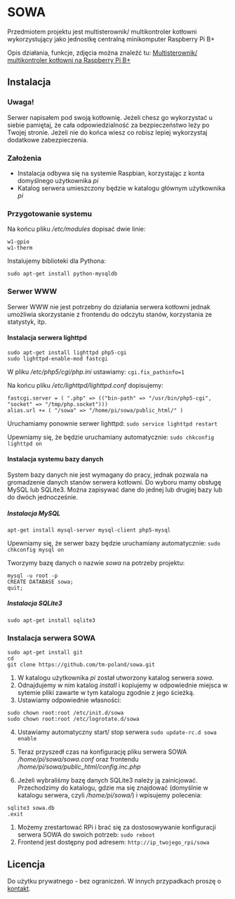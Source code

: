 # SOWA
Przedmiotem projektu jest multisterownik/ multikontroler kotłowni wykorzystujący jako jednostkę centralną minikomputer Raspberry Pi B+

Opis działania, funkcje, zdjęcia można znaleźć tu: [Multisterownik/ multikontroler kotłowni na Raspberry Pi B+](http://www.elektroda.pl/rtvforum/topic2962538.html)

## Instalacja
### Uwaga!
Serwer napisałem pod swoją kotłownię. Jeżeli chesz go wykorzystać u siebie pamiętaj, że cała odpowiedzialność za bezpieczeństwo leży po Twojej stronie. Jeżeli nie do końca wiesz co robisz lepiej wykorzystaj dodatkowe zabezpieczenia. 

### Założenia
* Instalacja odbywa się na systemie Raspbian, korzystając z konta domyślnego użytkownika *pi*
* Katalog serwera umieszczony będzie w katalogu głównym użytkownika *pi*

### Przygotowanie systemu
Na końcu pliku */etc/modules* dopisać dwie linie:
```
w1-gpio
w1-therm
```

Instalujemy biblioteki dla Pythona:
```
sudo apt-get install python-mysqldb
```

### Serwer WWW
Serwer WWW nie jest potrzebny do działania serwera kotłowni jednak umożliwia skorzystanie z frontendu do odczytu stanów, korzystania ze statystyk, itp.

#### Instalacja serwera lighttpd
```
sudo apt-get install lighttpd php5-cgi
sudo lighttpd-enable-mod fastcgi
```
W pliku */etc/php5/cgi/php.ini* ustawiamy:
`cgi.fix_pathinfo=1`

Na końcu pliku */etc/lighttpd/lighttpd.conf* dopisujemy: 
```
fastcgi.server = ( ".php" => (("bin-path" => "/usr/bin/php5-cgi", "socket" => "/tmp/php.socket")))
alias.url += ( "/sowa" => "/home/pi/sowa/public_html/" )
```
Uruchamiamy ponownie serwer lighttpd:
`sudo service lighttpd restart`

Upewniamy się, że będzie uruchamiany automatycznie:
`sudo chkconfig lighttpd on`

#### Instalacja systemu bazy danych
System bazy danych nie jest wymagany do pracy, jednak pozwala na gromadzenie danych stanów serwera kotłowni. Do wyboru mamy obsługę MySQL lub SQLite3. Można zapisywać dane do jednej lub drugiej bazy lub do dwóch jednocześnie.

##### Instalacja MySQL
`apt-get install mysql-server mysql-client php5-mysql`

Upewniamy się, że serwer bazy będzie uruchamiany automatycznie:
`sudo chkconfig mysql on`

Tworzymy bazę danych o nazwie *sowa* na potrzeby projektu:
```
mysql -u root -p
CREATE DATABASE sowa;
quit;
```

##### Instalacja SQLite3
`sudo apt-get install sqlite3`

### Instalacja serwera SOWA
```
sudo apt-get install git
cd
git clone https://github.com/tm-poland/sowa.git 
```
1. W katalogu użytkownika *pi* został utworzony katalog serwera *sowa*.
2. Odnajdujemy w nim katalog *install* i kopiujemy w odpowiednie miejsca w sytemie pliki zawarte w tym katalogu zgodnie z jego ścieżką.
3. Ustawiamy odpowiednie własności:
```
sudo chown root:root /etc/init.d/sowa
sudo chown root:root /etc/logrotate.d/sowa
```
4. Ustawiamy automatyczny start/ stop serwera
`sudo update-rc.d sowa enable`

5. Teraz przyszedł czas na konfigurację pliku serwera SOWA */home/pi/sowa/sowa.conf* oraz frontendu */home/pi/sowa/public_html/config.inc.php*

6. Jeżeli wybraliśmy bazę danych SQLite3 należy ją zainicjować. Przechodzimy do katalogu, gdzie ma się znajdować (domyślnie w katalogu serwera, czyli */home/pi/sowa/*) i wpisujemy polecenia:
```
sqlite3 sowa.db
.exit
```
1. Możemy zrestartować RPi i brać się za dostosowywanie konfiguracji serwera SOWA do swoich potrzeb:
`sudo reboot`
2. Frontend jest dostępny pod adresem:
`http://ip_twojego_rpi/sowa`

## Licencja
Do użytku prywatnego - bez ograniczeń. W innych przypadkach proszę o [kontakt](https://github.com/tm-poland).

